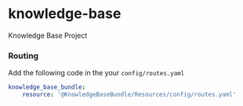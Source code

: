 # knowledge-base
Knowledge Base Project

### Routing

Add the following code in the your `config/routes.yaml`

```yaml
knowledge_base_bundle:
    resource: '@KnowledgeBaseBundle/Resources/config/routes.yaml'
```
